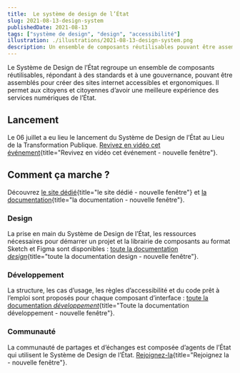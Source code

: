 ```yaml
---
title:  Le système de design de l’État
slug: 2021-08-13-design-system
publishedDate: 2021-08-13
tags: ["système de design", "design", "accessibilité"]
illustration: ./illustrations/2021-08-13-design-system.png
description: Un ensemble de composants réutilisables pouvant être assemblés pour créer des sites internet accessibles et ergonomiques.
---
```



Le Système de Design de l’État regroupe un ensemble de composants réutilisables, répondant à des standards et à une gouvernance, pouvant être assemblés pour créer des sites internet accessibles et ergonomiques. Il permet aux citoyens et citoyennes d’avoir une meilleure expérience des services numériques de l’État.

## Lancement

Le 06 juillet a eu lieu le lancement du Système de Design de l’État au Lieu de la Transformation Publique. [Revivez en vidéo cet événement](https://www.systeme-de-design.gouv.fr/lancement/){title="Revivez en vidéo cet événement - nouvelle fenêtre"}.

## Comment ça marche ?

Découvrez  [le site dédié](https://www.systeme-de-design.gouv.fr/){title="le site dédié - nouvelle fenêtre"} et [la documentation](https://gouvfr.atlassian.net/wiki/spaces/DB/overview?homepageId=145359476){title="la documentation - nouvelle fenêtre"}.

### Design

La prise en main du Système de Design de l’État, les ressources nécessaires pour démarrer un projet et la librairie de composants au format Sketch et Figma sont disponibles : [toute la documentation *design*](https://gouvfr.atlassian.net/wiki/spaces/DB/pages/222331452/Designers){title="toute la documentation design - nouvelle fenêtre"}.

### Développement

La structure, les cas d’usage, les règles d’accessibilité et du code prêt à l’emploi sont proposés pour chaque composant d’interface : [toute la documentation *développement*](https://gouvfr.atlassian.net/wiki/spaces/DB/pages/223019574/D+veloppeurs){title="Toute la documentation développement - nouvelle fenêtre"}.

### Communauté

La communauté de partages et d’échanges est composée d’agents de l’État qui utilisent le Système de Design de l’État. [Rejoignez-la](https://gouvfr.atlassian.net/servicedesk/customer/portal/1/group/1/create/9){title="Rejoignez la - nouvelle fenêtre"}.
